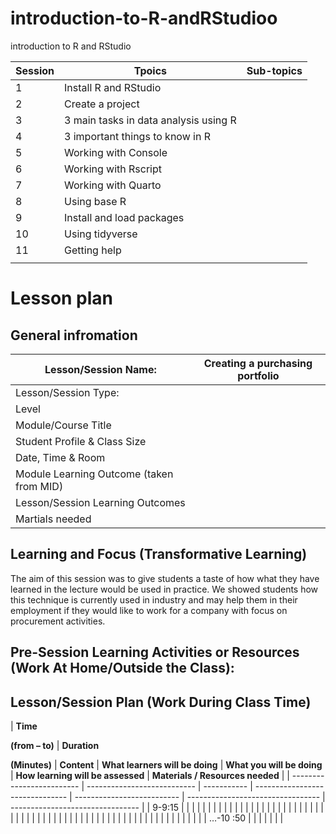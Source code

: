 # introduction-to-R-andRStudioo

introduction to R and RStudio

| Session | Tpoics                                | Sub-topics |
|---------|---------------------------------------|------------|
| 1       | Install R and RStudio                 |            |
| 2       | Create a project                      |            |
| 3       | 3 main tasks in data analysis using R |            |
| 4       | 3 important things to know in R       |            |
| 5       | Working with Console                  |            |
| 6       | Working with Rscript                  |            |
| 7       | Working with Quarto                   |            |
| 8       | Using base R                          |            |
| 9       | Install and load packages             |            |
| 10      | Using tidyverse                       |            |
| 11      | Getting help                          |            |
|         |                                       |            |



# Lesson plan

## General infromation

| Lesson/Session Name:                     | Creating a purchasing portfolio |
| ---------------------------------------- | ------------------------------- |
| Lesson/Session Type:                     |                                 |
| Level                                    |                                 |
| Module/Course Title                      |                                 |
| Student Profile & Class Size             |                                 |
| Date, Time & Room                        |                                 |
| Module Learning Outcome (taken from MID) |                                 |
| Lesson/Session Learning Outcomes         |                                 |
| Martials needed                          |                                 |


## Learning and Focus (Transformative Learning)

The aim of this session was to give students a taste of how what they have learned in the lecture would be used in practice. We showed students how this technique is currently used in industry and may help them in their employment if they would like to work for a company with focus on procurement activities.

## Pre-Session Learning Activities or Resources (Work At Home/Outside the Class):

## Lesson/Session Plan (Work During Class Time)

| **Time**

**(from – to)** | **Duration**

**(Minutes)** | **Content** | **What learners will be doing** | **What you will be doing** | **How learning will be assessed** | **Materials / Resources needed** |
| ------------------------- | --------------------------- | ----------- | ------------------------------- | -------------------------- | --------------------------------- | -------------------------------- |
| 9-9:15                    |                             |             |                                 |                            |                                   |                                  |
|                           |                             |             |                                 |                            |                                   |                                  |
|                           |                             |             |                                 |                            |                                   |                                  |
|                           |                             |             |                                 |                            |                                   |                                  |
|                           |                             |             |                                 |                            |                                   |                                  |
|                           |                             |             |                                 |                            |                                   |                                  |
|                           |                             |             |                                 |                            |                                   |                                  |
|                           |                             |             |                                 |                            |                                   |                                  |
| …-10 :50                  |                             |             |                                 |                            |                                   |                                  |
